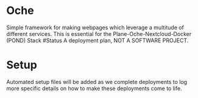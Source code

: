 # Oche
Simple framework for making webpages which leverage a multitude of different services. This is essential for the Plane-Oche-Nextcloud-Docker (POND) Stack
#Status
A deployment plan, NOT A SOFTWARE PROJECT.
# Setup
Automated setup files will be added as we complete deployments to log more specific details on how to make these deployments come to life.
